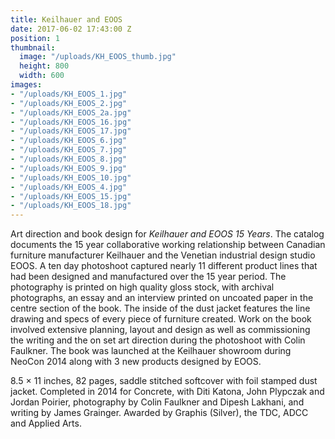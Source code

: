 ```yaml
---
title: Keilhauer and EOOS
date: 2017-06-02 17:43:00 Z
position: 1
thumbnail:
  image: "/uploads/KH_EOOS_thumb.jpg"
  height: 800
  width: 600
images:
- "/uploads/KH_EOOS_1.jpg"
- "/uploads/KH_EOOS_2.jpg"
- "/uploads/KH_EOOS_2a.jpg"
- "/uploads/KH_EOOS_16.jpg"
- "/uploads/KH_EOOS_17.jpg"
- "/uploads/KH_EOOS_6.jpg"
- "/uploads/KH_EOOS_7.jpg"
- "/uploads/KH_EOOS_8.jpg"
- "/uploads/KH_EOOS_9.jpg"
- "/uploads/KH_EOOS_10.jpg"
- "/uploads/KH_EOOS_4.jpg"
- "/uploads/KH_EOOS_15.jpg"
- "/uploads/KH_EOOS_18.jpg"
---
```


Art direction and book design for *Keilhauer and EOOS 15 Years*. The catalog documents the 15 year collaborative working relationship between Canadian furniture manufacturer Keilhauer and the Venetian industrial design studio EOOS. A ten day photoshoot captured nearly 11 different product lines that had been designed and manufactured over the 15 year period. The photography is printed on high quality gloss stock, with archival photographs, an essay and an interview printed on uncoated paper in the centre section of the book. The inside of the dust jacket features the line drawing and specs of every piece of furniture created. Work on the book involved extensive planning, layout and design as well as commissioning the writing and the on set art direction during the photoshoot with Colin Faulkner. The book was launched at the Keilhauer showroom during NeoCon 2014 along with 3 new products designed by EOOS.

8.5 × 11 inches, 82 pages, saddle stitched softcover with foil stamped dust jacket. Completed in 2014 for Concrete, with Diti Katona, John Plypczak and Jordan Poirier, photography by Colin Faulkner and Dipesh Lakhani, and writing by James Grainger. Awarded by Graphis (Silver), the TDC, ADCC and Applied Arts.